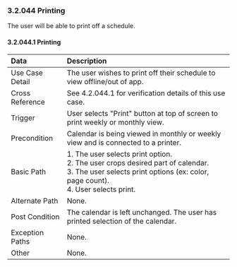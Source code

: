 ### 3.2.044 Printing

The user will be able to print off a schedule.

#### 3.2.044.1 Printing

| Data          | Description |
|:--------------| :--------------|
|Use Case Detail| The user wishes to print off their schedule to view offline/out of app. |
|Cross Reference | See 4.2.044.1 for verification details of this use case.| 
|Trigger        | User selects "Print" button at top of screen to print weekly or monthly view.|
|Precondition   | Calendar is being viewed in monthly or weekly view and is connected to a printer. |
|Basic Path     | 1. The user selects print option.<br>2. The user crops desired part of calendar. <br>3. The user selects print options (ex: color, page count).  <br>4. User selects print.|
|Alternate Path | None.|
|Post Condition | The calendar is left unchanged. The user has printed selection of the calendar.|
|Exception Paths| None.|
|Other          | None.|

